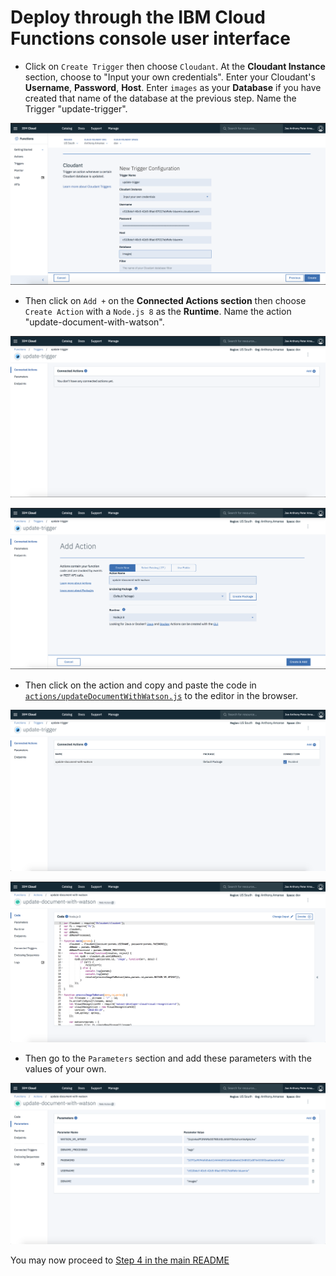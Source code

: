 # Deploy through the IBM Cloud Functions console user interface

* Click on `Create Trigger` then choose `Cloudant`. At the **Cloudant Instance** section, choose to "Input your own credentials". Enter your Cloudant's **Username**, **Password**, **Host**. Enter `images` as your **Database** if you have created that name of the database at the previous step. Name the Trigger "update-trigger".

![create-trigger](docs/create-trigger.png)

* Then click on `Add +` on the **Connected Actions section** then choose `Create Action` with a `Node.js 8` as the **Runtime**. Name the action "update-document-with-watson".

![connected-action](docs/connected-action.png)

![create-action](docs/create-action.png)

* Then click on the action and copy and paste the code in [`actions/updateDocumentWithWatson.js`](actions/updateDocumentWithWatson.js) to the editor in the browser.

![action](docs/action.png)

![code-action](docs/code-action.png)

* Then go to the `Parameters` section and add these parameters with the values of your own.

![parameters](docs/parameters.png)

You may now proceed to [Step 4 in the main README](README.md#4-launch-application)